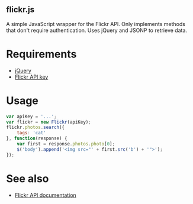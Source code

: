 flickr.js
---------

A simple JavaScript wrapper for the Flickr API. Only implements methods that don't require authentication. Uses jQuery
and JSONP to retrieve data.

Requirements
============

* [jQuery](https://jquery.com/download/)
* [Flickr API key](https://www.flickr.com/services/apps/create/apply/)

Usage
=====

```js
var apiKey = '...';
var flickr = new Flickr(apiKey);
flickr.photos.search({
    tags: 'cat'
}, function(response) {
    var first = response.photos.photo[0];
    $('body').append('<img src="' + first.src('b') + '">');
});
```

See also
========

* [Flickr API documentation](https://www.flickr.com/services/api/)
